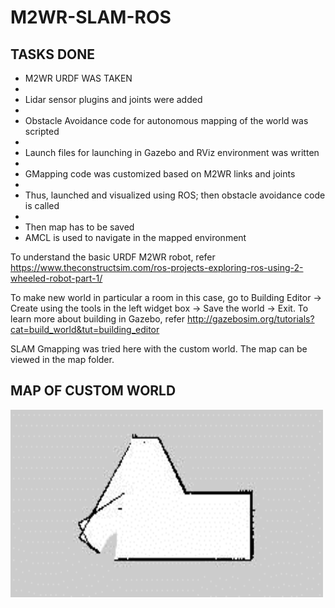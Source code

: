 # M2WR-SLAM-ROS

## TASKS DONE

<ul>
  <li>M2WR URDF WAS TAKEN<li>
  <li>Lidar sensor plugins and joints were added<li>
  <li>Obstacle Avoidance code for autonomous mapping of the world was scripted<li>
  <li>Launch files for launching in Gazebo and RViz environment was written<li>
  <li>GMapping code was customized based on M2WR links and joints<li>
  <li>Thus, launched and visualized using ROS; then obstacle avoidance code is called<li>
  <li>Then map has to be saved</li>
  <li>AMCL is used to navigate in the mapped environment</li>
</ul>
  

To understand the basic URDF M2WR robot, refer https://www.theconstructsim.com/ros-projects-exploring-ros-using-2-wheeled-robot-part-1/

To make new world in particular a room in this case, go to Building Editor -> Create using the tools in the left widget box -> Save the world -> Exit. To learn more about building in Gazebo, refer http://gazebosim.org/tutorials?cat=build_world&tut=building_editor

SLAM Gmapping was tried here with the custom world. The map can be viewed in the map folder.<br>

## MAP OF CUSTOM WORLD
<img width="500" height= "300" src="map/map.png"/>




